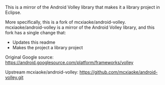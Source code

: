 This is a mirror of the Android Volley library that makes it a library 
project in Eclipse.

More specifically, this is a fork of mcxiaoke/android-volley. 
mcxiaoke/android-volley is a mirror of the Android Volley library, and 
this fork has a single change that:
- Updates this readme
- Makes the project a library project

Original Google source:
https://android.googlesource.com/platform/frameworks/volley

Upstream mcxiaoke/android-volley:
https://github.com/mcxiaoke/android-volley.git
